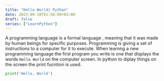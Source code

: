 ```yaml
---
title: "Hello World| Python"
date: 2023-09-18T01:56:09+03:00
draft: false
series: ["LearnPython"]
---
```


A programming language is a formal language , meaning that it was made by human beings for specific purposes. Programming is giving a set of instructions to a computer for it to execute.
When learnng a new programming language the first program you write is one that displays the words `Hello World` on the computer screen. In python to diplay things on the screen the print fucntion is used.
``` py
print('Hello, World')
```


